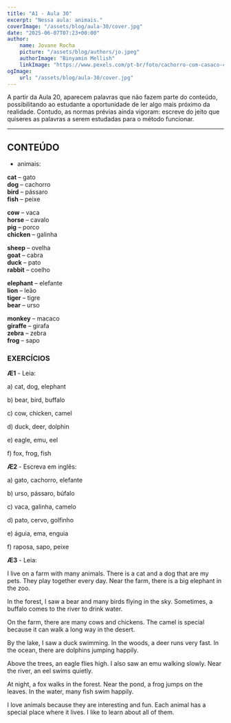```yaml
---
title: "A1 - Aula 30"
excerpt: "Nessa aula: animais."
coverImage: "/assets/blog/aula-30/cover.jpg"
date: "2025-06-07T07:23+00:00"
author:
    name: Jovane Rocha
    picture: "/assets/blog/authors/jo.jpeg"
    authorImage: "Binyamin Mellish"
    linkImage: "https://www.pexels.com/pt-br/foto/cachorro-com-casaco-comprido-preto-e-castanho-169524/"
ogImage:
    url: "/assets/blog/aula-30/cover.jpg"
---
```


A partir da Aula 20, aparecem palavras que não fazem parte do
conteúdo, possibilitando ao estudante a oportunidade de ler algo mais
próximo da realidade. Contudo, as normas prévias ainda vigoram: escreve
do jeito que quiseres as palavras a serem estudadas para o método
funcionar.

---

## CONTEÚDO

- animais:

**cat** – gato  
**dog** – cachorro  
**bird** – pássaro  
**fish** – peixe

**cow** – vaca  
**horse** – cavalo  
**pig** – porco  
**chicken** – galinha

**sheep** – ovelha  
**goat** – cabra  
**duck** – pato  
**rabbit** – coelho

**elephant** – elefante  
**lion** – leão  
**tiger** – tigre  
**bear** – urso

**monkey** – macaco  
**giraffe** – girafa  
**zebra** – zebra  
**frog** – sapo

### EXERCÍCIOS

**Æ1** - Leia:

a) cat, dog, elephant

b) bear, bird, buffalo

c) cow, chicken, camel

d) duck, deer, dolphin

e) eagle, emu, eel

f) fox, frog, fish

**Æ2** - Escreva em inglês:

a) gato, cachorro, elefante

b) urso, pássaro, búfalo

c) vaca, galinha, camelo

d) pato, cervo, golfinho

e) águia, ema, enguia

f) raposa, sapo, peixe

**Æ3** - Leia:

I live on a farm with many animals. There is a cat and a dog that are my pets. They play together every day. Near the farm, there is a big elephant in the zoo.

In the forest, I saw a bear and many birds flying in the sky. Sometimes, a buffalo comes to the river to drink water.

On the farm, there are many cows and chickens. The camel is special because it can walk a long way in the desert.

By the lake, I saw a duck swimming. In the woods, a deer runs very fast. In the ocean, there are dolphins jumping happily.

Above the trees, an eagle flies high. I also saw an emu walking slowly. Near the river, an eel swims quietly.

At night, a fox walks in the forest. Near the pond, a frog jumps on the leaves. In the water, many fish swim happily.

I love animals because they are interesting and fun. Each animal has a special place where it lives. I like to learn about all of them.
